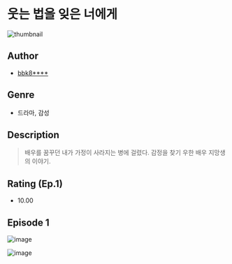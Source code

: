 # 웃는 법을 잊은 너에게
![thumbnail](https://image-comic.pstatic.net/user_contents_data/challenge_comic/2023/05/24/346447/upload_3761738461328324400_480x623.jpeg)

## Author
- [bbk8****](https://comic.naver.com/artistTitle?id=346447)

## Genre
- 드라마, 감성

## Description
> 배우를 꿈꾸던 내가 가정이 사라지는 병에 걸렸다. 감정을 찾기 우한 배우 지망생의 이야기.


## Rating (Ep.1)
- 10.00

## Episode 1
![image](https://image-comic.pstatic.net/user_contents_data/challenge_comic/2023/05/24/346447/upload_7148959050522441011.jpeg)

![image](https://image-comic.pstatic.net/user_contents_data/challenge_comic/2023/05/24/346447/upload_3906090057305764705.jpeg)
